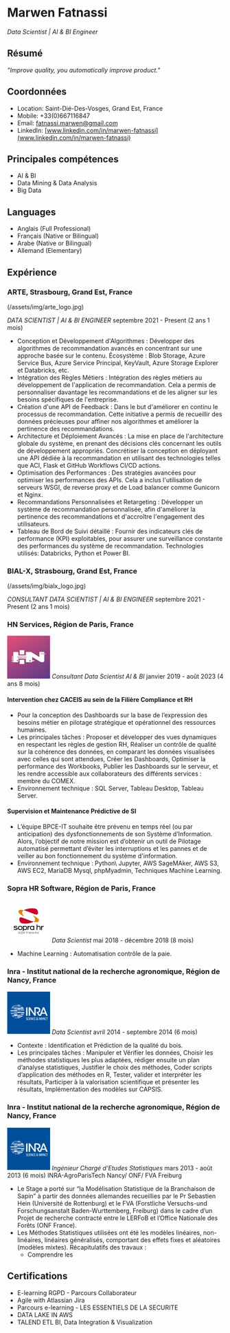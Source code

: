 # Marwen Fatnassi
*Data Scientist | AI & BI Engineer*

## Résumé
*"Improve quality, you automatically improve product."*

## Coordonnées
- Location: Saint-Dié-Des-Vosges, Grand Est, France
- Mobile: +33(0)667116847
- Email: fatnassi.marwen@gmail.com
- LinkedIn: [www.linkedin.com/in/marwen-fatnassi](www.linkedin.com/in/marwen-fatnassi)

## Principales compétences
- AI & BI
- Data Mining & Data Analysis
- Big Data

## Languages
- Anglais (Full Professional)
- Français (Native or Bilingual)
- Arabe (Native or Bilingual)
- Allemand (Elementary)

## Expérience

### ARTE, Strasbourg, Grand Est, France
(/assets/img/arte_logo.jpg)

*DATA SCIENTIST | AI & BI ENGINEER*
septembre 2021 - Present (2 ans 1 mois)

- Conception et Développement d'Algorithmes : Développer des algorithmes de recommandation avancés en concentrant sur une approche basée sur le contenu. Écosystème : Blob Storage, Azure Service Bus, Azure Service Principal, KeyVault, Azure Storage Explorer et Databricks, etc.
- Intégration des Règles Métiers : Intégration des règles métiers au développement de l'application de recommandation. Cela a permis de personnaliser davantage les recommandations et de les aligner sur les besoins spécifiques de l'entreprise.
- Création d'une API de Feedback : Dans le but d'améliorer en continu le processus de recommandation. Cette initiative a permis de recueillir des données précieuses pour affiner nos algorithmes et améliorer la pertinence des recommandations.
- Architecture et Déploiement Avancés : La mise en place de l'architecture globale du système, en prenant des décisions clés concernant les outils de développement appropriés. Concrétiser la conception en déployant une API dédiée à la recommandation en utilisant des technologies telles que ACI, Flask et GitHub Workflows CI/CD actions.
- Optimisation des Performances : Des stratégies avancées pour optimiser les performances des APIs. Cela a inclus l'utilisation de serveurs WSGI, de reverse proxy et de Load balancer comme Gunicorn et Nginx.
- Recommandations Personnalisées et Retargeting : Développer un système de recommandation personnalisée, afin d'améliorer la pertinence des recommandations et d'accroître l'engagement des utilisateurs.
- Tableau de Bord de Suivi détaillé : Fournir des indicateurs clés de performance (KPI) exploitables, pour assurer une surveillance constante des performances du système de recommandation.
  Technologies utilisés: Databricks, Python et Power BI.

### BIAL-X, Strasbourg, Grand Est, France
(/assets/img/bialx_logo.jpg)

*CONSULTANT DATA SCIENTIST | AI & BI ENGINEER*
septembre 2021 - Present (2 ans 1 mois)

### HN Services, Région de Paris, France
![ ](assets/img/hn_logo.jpg)
*Consultant Data Scientist AI & BI*
janvier 2019 - août 2023 (4 ans 8 mois)

#### Intervention chez CACEIS au sein de la Filière Compliance et RH 
- Pour la conception des Dashboards sur la base de l’expression des besoins métier en pilotage stratégique et opérationnel des ressources humaines.
- Les principales tâches : Proposer et développer des vues dynamiques en respectant les règles de gestion RH, Réaliser un contrôle de qualité sur la cohérence des données, en comparant les données visualisées avec celles qui sont attendues, Créer les Dashboards, Optimiser la performance des Workbooks, Publier les Dashboards sur le serveur, et les rendre accessible aux collaborateurs des différents services : membre du COMEX.
- Environnement technique : SQL Server, Tableau Desktop, Tableau Server.

#### Supervision et Maintenance Prédictive de SI
- L’équipe BPCE-IT souhaite être prévenu en temps réel (ou par anticipation) des dysfonctionnements de son Système d’Information. Alors, l’objectif de notre mission est d’obtenir un outil de Pilotage automatisé permettant d’éviter les interruptions et les pannes et de veiller au bon fonctionnement du système d'information.
- Environnement technique : Python\ Jupyter, AWS SageMAker, AWS S3, AWS EC2, MariaDB Mysql, phpMyadmin, Techniques Machine Learning.

### Sopra HR Software, Région de Paris, France
![](assets/img/sopra_logo.jpg)
*Data Scientist*
mai 2018 - décembre 2018 (8 mois)

- Machine Learning : Automatisation contrôle de la paie.

### Inra - Institut national de la recherche agronomique, Région de Nancy, France
![](assets/img/inra_logo.jpg)
*Data Scientist*
avril 2014 - septembre 2014 (6 mois)

- Contexte : Identification et Prédiction de la qualité du bois.
- Les principales tâches : Manipuler et Vérifier les données, Choisir les méthodes statistiques les plus adaptées, rédiger ensuite un plan d’analyse statistiques, Justifier le choix des méthodes, Coder scripts d’application des méthodes en R, Tester, valider et interpréter les résultats, Participer à la valorisation scientifique et présenter les résultats, Implémentation des modèles sur CAPSIS.

### Inra - Institut national de la recherche agronomique, Région de Nancy, France
![](assets/img/inra_logo.jpg)
*Ingénieur Chargé d’Etudes Statistiques*
mars 2013 - août 2013 (6 mois)
INRA-AgroParisTech Nancy/ ONF/ FVA Freiburg

- Le Stage a porté sur “la Modélisation Statistique de la Branchaison de Sapin” à partir des données allemandes recueillies par le Pr Sebastien Hein (Université de Rottenburg) et le FVA (Forstliche Versuchs-und Forschungsanstalt Baden-Wurttemberg, Freiburg) dans le cadre d’un Projet de recherche contracté entre le LERFoB et l’Office Nationale des Forêts (ONF France).
- Les Méthodes Statistiques utilisées ont été les modèles linéaires, non-linéaires, linéaires généralisés, comportant des effets fixes et aléatoires (modèles mixtes).
  Récapitulatifs des travaux :
  - Comprendre les

## Certifications
- E-learning RGPD - Parcours Collaborateur
- Agile with Atlassian Jira
- Parcours e-learning - LES ESSENTIELS DE LA SECURITE
- DATA LAKE IN AWS
- TALEND ETL BI, Data Integration & Visualization
